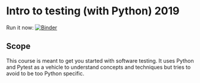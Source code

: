 # Intro to testing (with Python) 2019

Run it now:  [![Binder](https://mybinder.org/badge_logo.svg)](https://mybinder.org/v2/gh/geomar-tm/pytest-intro-2019/master?urlpath=lab/tree/notebooks/pytest_hello_world.ipynb)

## Scope

This course is meant to get you started with software testing.  It uses Python and Pytest as a vehicle to understand concepts and techniques but tries to avoid to be too Python specific.
